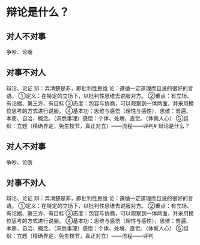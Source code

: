 # 辩论是什么？

## 对人不对事

争吵、论断

## 对事不对人

辩论、论证
辩：弄清楚是非，即批判性思维
论：遵循一定道理而且说的很好的言语。
①定义：在特定的立场下，以批判性思维去说服对方。
 ②重点：有立场、有论据、第三方、有目标
③态度：包容与协商，可以观察到一体两面，并采用换位思考的方式进行说服。
④基本功：思维与感悟（理性与感性），思维：普遍、本质、自洽、概念。（洞悉事理）感悟：个体、处境、直觉。（体察人心）
⑤组织：立题（精确界定，免生枝节，真正对立）——流程——评判# 辩论是什么？

## 对人不对事

争吵、论断

## 对事不对人

辩论、论证
辩：弄清楚是非，即批判性思维
论：遵循一定道理而且说的很好的言语。
①定义：在特定的立场下，以批判性思维去说服对方。
 ②重点：有立场、有论据、第三方、有目标
③态度：包容与协商，可以观察到一体两面，并采用换位思考的方式进行说服。
④基本功：思维与感悟（理性与感性），思维：普遍、本质、自洽、概念。（洞悉事理）感悟：个体、处境、直觉。（体察人心）
⑤组织：立题（精确界定，免生枝节，真正对立）——流程——评判